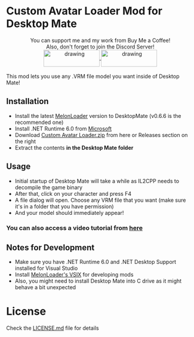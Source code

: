 # Custom Avatar Loader Mod for Desktop Mate

<div align="center">
You can support me and my work from Buy Me a Coffee!<br>
Also, don't forget to join the Discord Server!<br>
<a href="https://buymeacoffee.com/sergiomarquina">
<img src="https://i.imgur.com/l7NBjqk.png" alt="drawing" width="150" height="45" align="center">
</a>
<a href="https://discord.gg/cS5nTz82Pe">
<img src="https://images-wixmp-ed30a86b8c4ca887773594c2.wixmp.com/f/dfb00471-ff2a-408e-a085-5e722a9a0cc0/db0lvt8-6d2a5cb1-3a30-4371-8bab-c97b8a69df98.png?token=eyJ0eXAiOiJKV1QiLCJhbGciOiJIUzI1NiJ9.eyJzdWIiOiJ1cm46YXBwOjdlMGQxODg5ODIyNjQzNzNhNWYwZDQxNWVhMGQyNmUwIiwiaXNzIjoidXJuOmFwcDo3ZTBkMTg4OTgyMjY0MzczYTVmMGQ0MTVlYTBkMjZlMCIsIm9iaiI6W1t7InBhdGgiOiJcL2ZcL2RmYjAwNDcxLWZmMmEtNDA4ZS1hMDg1LTVlNzIyYTlhMGNjMFwvZGIwbHZ0OC02ZDJhNWNiMS0zYTMwLTQzNzEtOGJhYi1jOTdiOGE2OWRmOTgucG5nIn1dXSwiYXVkIjpbInVybjpzZXJ2aWNlOmZpbGUuZG93bmxvYWQiXX0.DwCBSmipmF_tFvDSx_nTIk7m5LzQ8pipxUsJMdOvwII" alt="drawing" width="150" height="45" align="center">
</a>
  <br><br>
</div>
This mod lets you use any .VRM file model you want inside of Desktop Mate!

## Installation
- Install the latest [MelonLoader](https://github.com/LavaGang/MelonLoader/releases/download/v0.6.6/MelonLoader.Installer.exe) version to DesktopMate (v0.6.6 is the recommended one)
- Install .NET Runtime 6.0 from [Microsoft](https://dotnet.microsoft.com/en-us/download/dotnet/thank-you/runtime-desktop-6.0.36-windows-x64-installer)
- Download [Custom Avatar Loader.zip](https://github.com/YusufOzmen01/desktopmate-custom-avatar-loader/releases/latest/download/CustomAvatarLoader.zip) from here or Releases section on the right
- Extract the contents **in the Desktop Mate folder**

## Usage
- Initial startup of Desktop Mate will take a while as IL2CPP needs to decompile the game binary
- After that, click on your character and press F4
- A file dialog will open. Choose any VRM file that you want (make sure it's in a folder that you have permission)
- And your model should immediately appear!

### You can also access a video tutorial from [here](https://youtu.be/CqjfT6QzRLM)

## Notes for Development
- Make sure you have .NET Runtime 6.0 and .NET Desktop Support installed for Visual Studio
- Install [MelonLoader's VSIX](https://github.com/TrevTV/MelonLoader.VSWizard/releases) for developing mods
- Also, you might need to install Desktop Mate into C drive as it might behave a bit unexpected

# License
Check the [LICENSE.md](LICENSE.md) file for details
